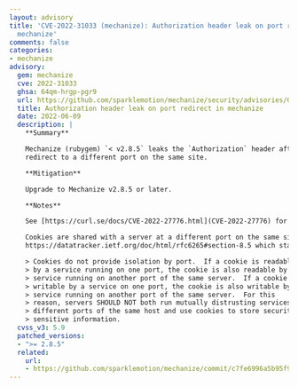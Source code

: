 ```yaml
---
layout: advisory
title: 'CVE-2022-31033 (mechanize): Authorization header leak on port redirect in
  mechanize'
comments: false
categories:
- mechanize
advisory:
  gem: mechanize
  cve: 2022-31033
  ghsa: 64qm-hrgp-pgr9
  url: https://github.com/sparklemotion/mechanize/security/advisories/GHSA-64qm-hrgp-pgr9
  title: Authorization header leak on port redirect in mechanize
  date: 2022-06-09
  description: |
    **Summary**

    Mechanize (rubygem) `< v2.8.5` leaks the `Authorization` header after a
    redirect to a different port on the same site.

    **Mitigation**

    Upgrade to Mechanize v2.8.5 or later.

    **Notes**

    See [https://curl.se/docs/CVE-2022-27776.html](CVE-2022-27776) for a similar vulnerability in curl.

    Cookies are shared with a server at a different port on the same site, per
    https://datatracker.ietf.org/doc/html/rfc6265#section-8.5 which states in part:

    > Cookies do not provide isolation by port.  If a cookie is readable
    > by a service running on one port, the cookie is also readable by a
    > service running on another port of the same server.  If a cookie is
    > writable by a service on one port, the cookie is also writable by a
    > service running on another port of the same server.  For this
    > reason, servers SHOULD NOT both run mutually distrusting services on
    > different ports of the same host and use cookies to store security-
    > sensitive information.
  cvss_v3: 5.9
  patched_versions:
  - ">= 2.8.5"
  related:
    url:
    - https://github.com/sparklemotion/mechanize/commit/c7fe6996a5b95f9880653ba3bc548a8d4ef72317
---
```

